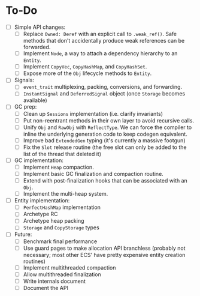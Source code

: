 # To-Do

- [ ] Simple API changes:
  - [ ] Replace `Owned: Deref` with an explicit call to `.weak_ref()`. Safe methods that don't
        accidentally produce weak references can be forwarded.
  - [ ] Implement `Node`, a way to attach a dependency hierarchy to an `Entity`.
  - [ ] Implement `CopyVec`, `CopyHashMap`, and `CopyHashSet`.
  - [ ] Expose more of the `Obj` lifecycle methods to `Entity`.
- [ ] Signals:
  - [ ] `event_trait` multiplexing, packing, conversions, and forwarding.
  - [ ] `InstantSignal` and `DeferredSignal` object (once `Storage` becomes available)
- [ ] GC prep:
  - [ ] Clean up `Sessions` implementation (i.e. clarify invariants)
  - [ ] Put non-reentrant methods in their own layer to avoid recursive calls.
  - [ ] Unify `Obj` and `RawObj` with `ReflectType`. We can force the compiler to inline the underlying
    generation code to keep codegen equivalent.
  - [ ] Improve bad `ExtendedGen` typing (it's currently a massive footgun)
  - [ ] Fix the `Slot` release routine (the free slot can only be added to the list of the thread
        that deleted it)
- [ ] GC implementation:
  - [ ] Implement `Heap` compaction.
  - [ ] Implement basic GC finalization and compaction routine.
  - [ ] Extend with post-finalization hooks that can be associated with an `Obj`.
  - [ ] Implement the multi-heap system.
- [ ] Entity implementation:
  - [ ] `PerfectHashMap` implementation
  - [ ] Archetype RC
  - [ ] Archetype heap packing
  - [ ] `Storage` and `CopyStorage` types
- [ ] Future:
  - [ ] Benchmark final performance
  - [ ] Use guard pages to make allocation API branchless (probably not necessary; most other ECS'
        have pretty expensive entity creation routines)
  - [ ] Implement multithreaded compaction
  - [ ] Allow multithreaded finalization
  - [ ] Write internals document
  - [ ] Document the API
